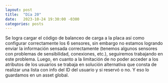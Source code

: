 ```yaml
---
layout: post
title:  "Día 20"
date:   2023-10-24 19:30:00 -0300
categories: posts
---
```


Se logra cargar el código de balanceo de carga a la placa así como configurar correctamente los 6 sensores, sin embargo no estamos logrando enviar la información sensada correctamente (tenemos algunos sensores con problemas de sensibilidad, conexiones, etc.), seguiremos trabajando en este problema. Luego, en cuanto a la limitación de no poder acceder a los atributos de los usuarios se trabaja en solución alternativa que consta de realizar una lista con info del ID del usuario y si reservó o no. Y eso lo guardamos en un asset global.
